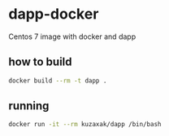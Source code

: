 # dapp-docker
Centos 7 image with docker and dapp 

## how to build

```sh
docker build --rm -t dapp .
```

## running

```sh
docker run -it --rm kuzaxak/dapp /bin/bash
```
